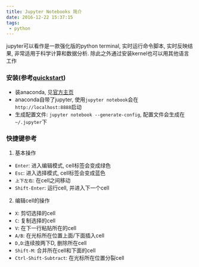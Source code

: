 ```yaml
---
title: Jupyter Notebooks 简介
date: 2016-12-22 15:37:15
tags: 
 - python
---
```


jupyter可以看作是一款强化版的python terminal, 实时运行命令脚本, 实时反映结果, 非常适用于科学计算和数据分析. 除此之外通过安装kernel也可以用其他语言工作

<!--more-->

### 安装(参考[quickstart](https://jupyter.readthedocs.io/en/latest/content-quickstart.html))

 - 装anaconda, 见[官方主页](https://www.continuum.io/downloads)
 - anaconda自带了jupyter, 使用`jupyter notebook`会在`http://localhost:8888`启动
 - 生成配置文件: `jupyter notebook --generate-config`, 配置文件会生成在`~/.jupyter`下

### 快捷键参考
1. 基本操作
 - `Enter`: 进入编辑模式, cell标签会变成绿色
 - `Esc`: 进入选择模式, cell标签会变成蓝色
 - `上下左右`: 在cell之间移动
 - `Shift-­Enter`: 运行cell, 并进入下一个cell

2. 编辑cell的操作
 - `X`: 剪切选择的cell
 - `C`: 复制选择的cell
 - `V`: 在下一行粘贴所在的cell
 - `A/B`: 在光标所在位置上面/下面插入cell
 - `D,D`:连续按两下D, 删除所在cell
 - `Shift-M`: 合并所在cell和下面的cell
 - `Ctrl-S­hif­t-S­ubtract`: 在光标所在位置分裂cell